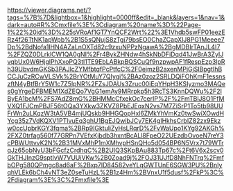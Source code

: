https://viewer.diagrams.net/?tags=%7B%7D&lightbox=1&highlight=0000ff&edit=_blank&layers=1&nav=1&dark=auto#R%3Cmxfile%3E%3Cdiagram%20name%3D%22Page-1%22%20id%3D%225sVRoAf1GT7YnQCF2Wrt%22%3E1Vhdb5swFP01eezERz4f26TtNK1apWpb%2B1S5sQNujS8zTgj79bsEO0ChaZCapXlJ8PG1Meeee7Dp%2BdNofa1IHN4AZaLnOXTd82c9zxuNPPzNgawA%2BgMDBIrTAnJL4I7%2FZQZ0DLrklCW1QA0gNI%2Fr4BykZHNdw4hSkNbDFiDqd41JwBrA3ZyIJvqbUx0W6HjglPhXxoPQ3tl1TE9EbLABkpBQSCuQf9nzpwpAF1fRespEzp3lpRh39UbvdmGKSb3PAJlcZYMfbtqfPcPtfcC%2F0ejmzB2axenMPjGjSIBpgtIhBCCJuCzRCwVLSVk%2BrYOtMuY7QIygi%2BAz0zoz2SRLDQiFOhKmF1essnszftN4yBtfBrY5W1c7Z5lpNR%2FZsJDAUs3Zruc00iEqYHpH3KSIyzmo3MAQes0gYrgeDFBMEM1XdZEQo7VgG1emAy9MRrpkp5h3RcTS3KnnDQWu%2F2IByEA1bcM%2FS7AdZ8mG%2BHMMcCfxekOc7cerIP%2F%2FmTBlJ8O1FfMVXQ1FJCmPBJF56tOQa3YXkw3ZKVZ8PbEJEqxN2vs7M7ZiSrP1To5tb98UUFrWn2uLKqzW3tA5VB4mjUQskb9HHGQopHxl6ZMkYhVmKz0twSwiXOwdHYcg35z7VdKQXV1PTlvuEq3ghU1BgEJQwibJCy7EK4gIHkhsCrbIZ82zx9Ekzw0ccUpbrKGY3fqma%2BRp9IGktuljZyHsLRqrD%2FvWaUpo1KYg92AKGh%2FXZ0trfag560f77GRPn7VEfxKjbdb3hxntBcALl8FpeO22UEzdbOvoeN7reY3cPBWUttvvK2N%2B31MVxMhP1mXMhvpHSnQHo5d054BP6N5Vrx7t79WTrqJz65obNyU3bFGcfzCrdhqC%2B2UIQ3SKpBAu883Tp67c%2Ft6V6x2scv0GkTHJInzG9sptlvW7VUUiVKw%2B0Zoad9j%2FOJ31UJfD8NhFNTrq%2FmfbOPg580QPmgc8ad6aF%2Bxp7ID84582veYLqGWTUnE6SGW3PU%2BnIyqhVLEk6bCh4vNT3eZ0seTuHzL%2B1z4Hm%2BVnxU1f5dusf%2FkP%3C%2Fdiagram%3E%3C%2Fmxfile%3E
